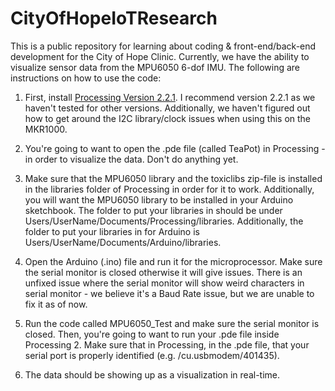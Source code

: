 # CityOfHopeIoTResearch
This is a public repository for learning about coding &amp; front-end/back-end development for the City of Hope Clinic. Currently, we have the ability to visualize sensor data from the MPU6050 6-dof IMU. The following are instructions on how to use the code:

1) First, install [Processing Version 2.2.1]("https://processing.org/download/"). I recommend version 2.2.1 as we haven't tested for other versions. Additionally, we haven't figured out how to get around the I2C library/clock issues when using this on the MKR1000.

2) You're going to want to open the .pde file (called TeaPot) in Processing - in order to visualize the data. Don't do anything yet. 

3) Make sure that the MPU6050 library and the toxiclibs zip-file is installed in the libraries folder of Processing in order for it to work. Additionally, you will want the MPU6050 library to be installed in your Arduino sketchbook. The folder to put your libraries in should be under Users/UserName/Documents/Processing/libraries. Additionally, the folder to put your libraries in for Arduino is  Users/UserName/Documents/Arduino/libraries.

4) Open the Arduino (.ino) file and run it for the microprocessor. Make sure the serial monitor is closed otherwise it will give issues. There is an unfixed issue where the serial monitor will show weird characters in serial monitor - we believe it's a Baud Rate issue, but we are unable to fix it as of now. 

5) Run the code called MPU6050_Test and make sure the serial monitor is closed. Then, you're going to want to run your .pde file inside Processing 2. Make sure that in Processing, in the .pde file, that your serial port is properly identified (e.g. /cu.usbmodem/401435). 

6) The data should be showing up as a visualization in real-time. 
